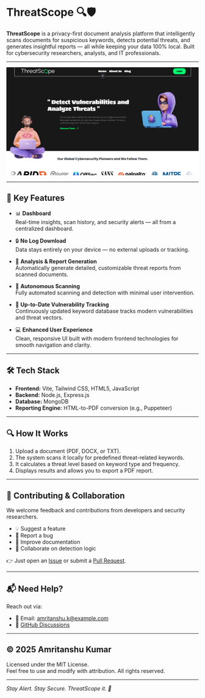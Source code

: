 # ThreatScope 🔍🛡️

**ThreatScope** is a privacy-first document analysis platform that intelligently scans documents for suspicious keywords, detects potential threats, and generates insightful reports — all while keeping your data 100% local. Built for cybersecurity researchers, analysts, and IT professionals.

---

![ThreatScope Demo](https://github.com/Amritanshu-404/ThtreatScope/blob/main/Assets/Screenshot%202025-07-02%20153119.png?raw=true)

---

## 🚀 Key Features

- 📊 **Dashboard**  
  Real-time insights, scan history, and security alerts — all from a centralized dashboard.

- 🔒 **No Log Download**  
  Data stays entirely on your device — no external uploads or tracking.

- 📑 **Analysis & Report Generation**  
  Automatically generate detailed, customizable threat reports from scanned documents.

- 🤖 **Autonomous Scanning**  
  Fully automated scanning and detection with minimal user intervention.

- 📡 **Up-to-Date Vulnerability Tracking**  
  Continuously updated keyword database tracks modern vulnerabilities and threat vectors.

- 💻 **Enhanced User Experience**  
  Clean, responsive UI built with modern frontend technologies for smooth navigation and clarity.

---

## 🛠️ Tech Stack

- **Frontend:** Vite, Tailwind CSS, HTML5, JavaScript  
- **Backend:** Node.js, Express.js  
- **Database:** MongoDB  
- **Reporting Engine:** HTML-to-PDF conversion (e.g., Puppeteer)

---

## 🔍 How It Works

1. Upload a document (PDF, DOCX, or TXT).
2. The system scans it locally for predefined threat-related keywords.
3. It calculates a threat level based on keyword type and frequency.
4. Displays results and allows you to export a PDF report.

---

## 🤝 Contributing & Collaboration

We welcome feedback and contributions from developers and security researchers.

- 💡 Suggest a feature  
- 🐞 Report a bug  
- 📘 Improve documentation  
- 🤝 Collaborate on detection logic

👉 Just open an [Issue](https://github.com/Amritanshu-404/ThtreatScope/issues) or submit a [Pull Request](https://github.com/Amritanshu-404/ThtreatScope/pulls).

---

## 📬 Need Help?

Reach out via:
- 📧 Email: amritanshu.k@example.com  
- 💬 [GitHub Discussions](https://github.com/Amritanshu-404/ThtreatScope/discussions)

---

## © 2025 Amritanshu Kumar

Licensed under the MIT License.  
Feel free to use and modify with attribution. All rights reserved.

---

_Stay Alert. Stay Secure. ThreatScope it. 🚀_
